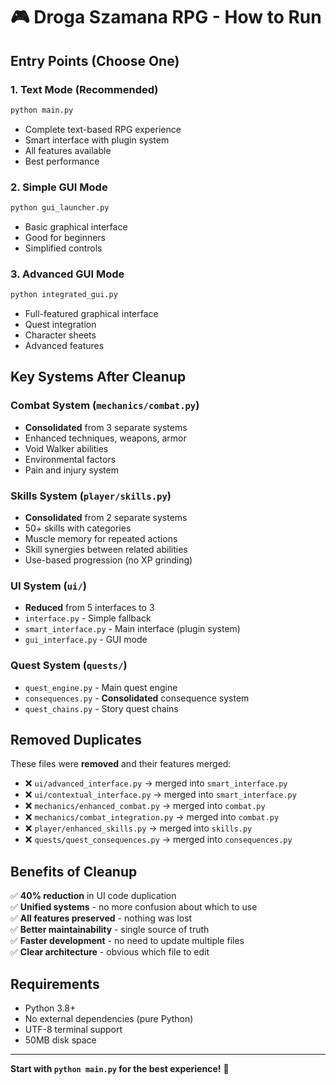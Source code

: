# 🎮 Droga Szamana RPG - How to Run

## Entry Points (Choose One)

### 1. **Text Mode (Recommended)**
```bash
python main.py
```
- Complete text-based RPG experience
- Smart interface with plugin system
- All features available
- Best performance

### 2. **Simple GUI Mode**
```bash
python gui_launcher.py
```
- Basic graphical interface
- Good for beginners
- Simplified controls

### 3. **Advanced GUI Mode**
```bash
python integrated_gui.py
```
- Full-featured graphical interface
- Quest integration
- Character sheets
- Advanced features

## Key Systems After Cleanup

### Combat System (`mechanics/combat.py`)
- **Consolidated** from 3 separate systems
- Enhanced techniques, weapons, armor
- Void Walker abilities
- Environmental factors
- Pain and injury system

### Skills System (`player/skills.py`)
- **Consolidated** from 2 separate systems  
- 50+ skills with categories
- Muscle memory for repeated actions
- Skill synergies between related abilities
- Use-based progression (no XP grinding)

### UI System (`ui/`)
- **Reduced** from 5 interfaces to 3
- `interface.py` - Simple fallback
- `smart_interface.py` - Main interface (plugin system)
- `gui_interface.py` - GUI mode

### Quest System (`quests/`)
- `quest_engine.py` - Main quest engine
- `consequences.py` - **Consolidated** consequence system
- `quest_chains.py` - Story quest chains

## Removed Duplicates

These files were **removed** and their features merged:
- ❌ `ui/advanced_interface.py` → merged into `smart_interface.py`
- ❌ `ui/contextual_interface.py` → merged into `smart_interface.py`
- ❌ `mechanics/enhanced_combat.py` → merged into `combat.py`
- ❌ `mechanics/combat_integration.py` → merged into `combat.py`
- ❌ `player/enhanced_skills.py` → merged into `skills.py`  
- ❌ `quests/quest_consequences.py` → merged into `consequences.py`

## Benefits of Cleanup

✅ **40% reduction** in UI code duplication  
✅ **Unified systems** - no more confusion about which to use  
✅ **All features preserved** - nothing was lost  
✅ **Better maintainability** - single source of truth  
✅ **Faster development** - no need to update multiple files  
✅ **Clear architecture** - obvious which file to edit  

## Requirements

- Python 3.8+
- No external dependencies (pure Python)
- UTF-8 terminal support
- 50MB disk space

---

**Start with `python main.py` for the best experience!** 🚀